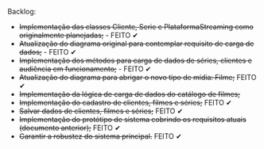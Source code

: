 Backlog:

- ~~Implementação das classes Cliente, Serie e PlataformaStreaming como originalmente planejadas;~~ - FEITO ✔
- ~~Atualização do diagrama original para contemplar requisito de carga de dados;~~ - FEITO ✔
- ~~Implementação dos métodos para carga de dados de séries, clientes e audiência em funcionamento;~~ - FEITO ✔
- ~~Atualização do diagrama para abrigar o novo tipo de mídia: Filme;~~ FEITO ✔
- ~~Implementação da lógica de carga de dados do catálogo de filmes;~~
- ~~Implementação do cadastro de clientes, filmes e séries;~~ FEITO ✔
- ~~Salvar dados de clientes, filmes e séries;~~ FEITO ✔
- ~~Implementação do protótipo de sistema cobrindo os requisitos atuais (documento anterior);~~ FEITO ✔
- ~~Garantir a robustez do sistema principal.~~ FEITO ✔
